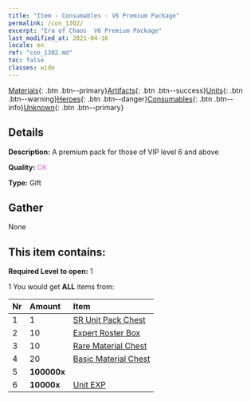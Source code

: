 ```yaml
---
title: "Item - Consumables - V6 Premium Package"
permalink: /con_1302/
excerpt: "Era of Chaos  V6 Premium Package"
last_modified_at: 2021-04-16
locale: en
ref: "con_1302.md"
toc: false
classes: wide
---
```

 [Materials](/Items/){: .btn .btn--primary}[Artifacts](/Items/Artifacts/){: .btn .btn--success}[Units](/Items/Units/){: .btn .btn--warning}[Heroes](/Items/Heroes/){: .btn .btn--danger}[Consumables](/Items/Consumables/){: .btn .btn--info}[Unknown](/Items/Unknown/){: .btn .btn--primary}

## Details
 **Description:** A premium pack for those of VIP level 6 and above

 **Quality:** <span style="color: #DA70D6">OK</span>

 **Type:** Gift

## Gather

  None

## This item contains:

 **Required Level to open:** 1

 1 You would get **ALL** items  from:

  | Nr | Amount |     Item    |
  |:---|:-------|:------------|
  | 1 | 1 | [SR Unit Pack Chest](/Items/con_1319/) |  | 
  | 2 | 10 | [Expert Roster Box](/Items/con_776/) |  | 
  | 3 | 10 | [Rare Material Chest](/Items/con_757/) |  | 
  | 4 | 20 | [Basic Material Chest](/Items/con_756/) |  | 
  | 5 |  **100000x** | <i class="fas fa-coins"/> |  | 
  | 6 |  **10000x** | [Unit EXP](/Items/con_902/) |  | 
